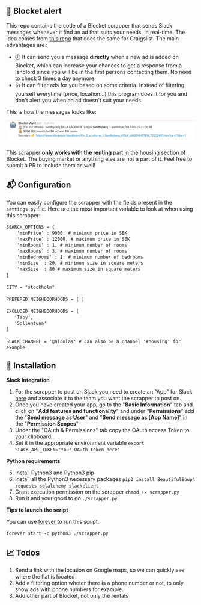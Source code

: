## :bell: Blocket alert ##

This repo contains the code of a Blocket scrapper that sends Slack messages whenever it find an ad that suits your needs, in real-time. The idea comes from [this repo](https://github.com/VikParuchuri/apartment-finder) that does the same for Craigslist. The main advantages are :

 - :clock7: It can send you a message **directly** when a new ad is added on Blocket, which can increase your chances to get a response from a landlord since you will be in the first persons contacting them. No need to check 3 times a day anymore.
 - :thumbsup: It can filter ads for you based on some criteria. Instead of filtering yourself everytime (price, location...) this program does it for you and don't alert you when an ad doesn't suit your needs.

This is how the messages looks like:

![A screenshot of the aspect of the received messages](.screens/bot_msg.png)

This scrapper **only works with the renting** part in the housing section of Blocket. The buying market or anything else are not a part of it. Feel free to submit a PR to include them as well!

## :mailbox_with_mail: Configuration ##

You can easily configure the scrapper with the fields present in the `settings.py` file.
Here are the most important variable to look at when using this scrapper:

    SEARCH_OPTIONS = {
	    'minPrice' : 9000, # minimum price in SEK
	    'maxPrice' : 12000, # maximum price in SEK
	    'minRooms' : 1, # minimum number of rooms
	    'maxRooms' : 3, # maximum number of rooms
	    'minBedrooms' : 1, # minimum number of bedrooms
	    'minSize' : 20, # minimum size in square meters
	    'maxSize' : 80 # maximum size in square meters
	}

    CITY = "stockholm"

    PREFERED_NEIGHBOORHOODS = [ ]

    EXCLUDED_NEIGHBOORHOODS = [
	   'Täby',
	   'Sollentuna'
	]

	SLACK_CHANNEL = '@nicolas' # can also be a channel '#housing' for example

## :floppy_disk: Installation ##

**Slack Integration**

 1. For the scrapper to post on Slack you need to create an "App" for Slack [here](https://api.slack.com/apps) and associate it to the team you want the scrapper to post on.
 2. Once you have created your app, go to the "**Basic Information**" tab and click on "**Add features and functionality**" and under "**Permissions**" add the "**Send message as User**" and "**Send message as [App Name]**" in the "**Permission Scopes**"
 3. Under the "OAuth & Permissions" tab copy the OAuth access Token to your clipboard.
 4. Set it in the appropriate environment variable `export SLACK_API_TOKEN="Your OAuth token here"`

**Python requirements**

 5. Install Python3 and Python3 pip
 6. Install all the Python3 necessary packages `pip3 install BeautifulSoup4 requests sqlalchemy slackclient`
 7. Grant execution permission on the scrapper `chmod +x scrapper.py`
 8. Run it and your good to go `./scrapper.py`

**Tips to launch the script**

You can use [forever](https://github.com/foreverjs/forever) to run this script.

    forever start -c python3 ./scrapper.py

## :chart_with_upwards_trend: Todos ##

 1. Send a link with the location on Google maps, so we can quickly see where the flat is located
 2. Add a filtering option wheter there is a phone number or not, to only show ads with phone numbers for example
 3. Add other part of Blocket, not only the rentals
